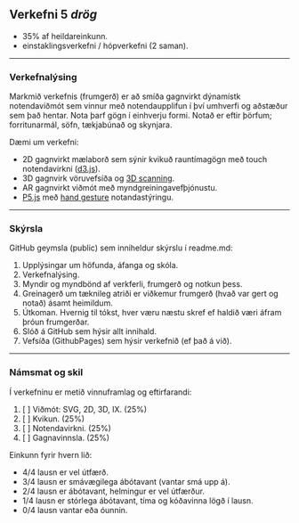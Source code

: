 ## Verkefni 5 _drög_

- 35% af heildareinkunn.
- einstaklingsverkefni / hópverkefni (2 saman).

---

### Verkefnalýsing
Markmið verkefnis (frumgerð) er að smíða gagnvirkt dýnamístk notendaviðmót sem vinnur með notendaupplifun í því umhverfi og aðstæður sem það hentar. Nota þarf gögn í einhverju formi. Notað er eftir þörfum; forritunarmál, söfn, tækjabúnað og skynjara. 

Dæmi um verkefni:
- 2D gagnvirkt mælaborð sem sýnir kvikuð rauntímagögn með touch notendavirkni ([d3.js](https://d3js.org/)).
- 3D gagnvirk vöruvefsíða og [3D scanning](https://alicevision.org/#meshroom).
- AR gagnvirkt viðmót með myndgreiningavefþjónustu.
- [P5.js](https://p5js.org/libraries/) með [hand gesture](https://www.youtube.com/watch?v=BX8ibqq0MJU&ab_channel=KazukiUmeda) notandastýringu.


---

### Skýrsla
GitHub geymsla (public) sem inniheldur skýrslu í readme.md:

  1. Upplýsingar um höfunda, áfanga og skóla.
  1. Verkefnalýsing.
  1. Myndir og myndbönd af verkferli, frumgerð og notkun þess.
  1. Greinagerð um tæknileg atriði er viðkemur frumgerð (hvað var gert og notað) ásamt
  heimildum. 
  1. Útkoman. Hvernig til tókst, hver væru næstu skref ef haldið væri áfram þróun frumgerðar.
  1. Slóð á GitHub sem hýsir allt innihald.
  1. Vefsíða (GithubPages) sem hýsir verkefnið (ef það á við).

---

### Námsmat og skil
Í verkefninu er metið vinnuframlag og eftirfarandi:

1. [ ] Viðmót: SVG, 2D, 3D, IX.  (25%)
1. [ ] Kvikun. (25%)
1. [ ] Notendavirkni. (25%)
1. [ ] Gagnavinnsla. (25%)

Einkunn fyrir hvern lið: 
- 4/4 lausn er vel útfærð.
- 3/4 lausn er smávægilega ábótavant (vantar smá upp á).
- 2/4 lausn er ábótavant, helmingur er vel útfærður.
- 1/4 lausn er stórlega ábótavant, tíma og kóðavinna lögð í lausn.
- 0/4 lausn vantar eða óunnin.



